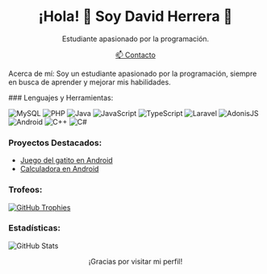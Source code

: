 <p align="center">
</p>

<h1 align="center">¡Hola! 👋 Soy David Herrera 🌟</h1>

<p align="center">
  Estudiante apasionado por la programación.
</p>

<p align="center">
  <a href="mailto:david.gmzherrera28@gmail.com">📫 Contacto</a>
</p>
<p aliegn="center"
  
Acerca de mí:
Soy un estudiante apasionado por la programación, siempre en busca de aprender y mejorar mis habilidades. 
  </p>  
### Lenguajes y Herramientas:

![MySQL](https://img.shields.io/badge/MySQL-4479A1)
![PHP](https://img.shields.io/badge/PHP-777BB4)
![Java](https://img.shields.io/badge/Java-007396)
![JavaScript](https://img.shields.io/badge/JavaScript-F7DF1E)
![TypeScript](https://img.shields.io/badge/TypeScript-3178C6)
![Laravel](https://img.shields.io/badge/Laravel-FF2D20)
![AdonisJS](https://img.shields.io/badge/AdonisJS-220052)
![Android](https://img.shields.io/badge/Android-3DDC84)
![C++](https://img.shields.io/badge/C++-00599C)
![C#](https://img.shields.io/badge/C%23-239120)

### Proyectos Destacados:

- [Juego del gatito en Android](https://github.com/dabidgmz/Android_JuegoGatito_practica6)
- [Calculadora en Android](https://github.com/dabidgmz/Andorid_calculadora_practica3)

### Trofeos:
[![GitHub Trophies](https://github-profile-trophy.vercel.app/?username=dabidgmz&theme=darkhub&column=7)](https://github.com/ryo-ma/github-profile-trophy)

### Estadísticas:


![GitHub Stats](https://github-readme-stats.vercel.app/api?username=dabidgmz&show_icons=true&theme=radical)


<p align="center">
  ¡Gracias por visitar mi perfil!
</p>


